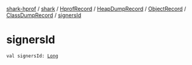 [shark-hprof](../../../../../index.md) / [shark](../../../../index.md) / [HprofRecord](../../../index.md) / [HeapDumpRecord](../../index.md) / [ObjectRecord](../index.md) / [ClassDumpRecord](index.md) / [signersId](./signers-id.md)

# signersId

`val signersId: `[`Long`](https://kotlinlang.org/api/latest/jvm/stdlib/kotlin/-long/index.html)